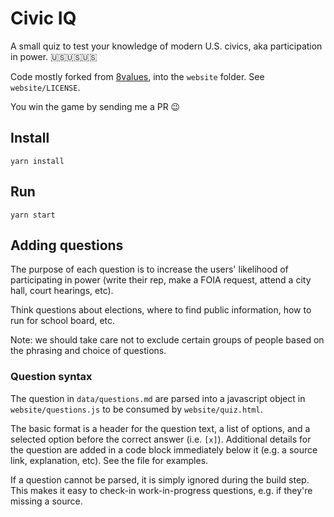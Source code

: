 # Civic IQ

A small quiz to test your knowledge of modern U.S. civics, aka participation in power. 🇺🇸🇺🇸🇺🇸

Code mostly forked from [8values](https://github.com/8values/8values.github.io), into the `website` folder. See `website/LICENSE`.

You win the game by sending me a PR 😉

## Install

`yarn install`

## Run

`yarn start`

## Adding questions

The purpose of each question is to increase the users' likelihood of participating in power (write their rep, make a FOIA request, attend a city hall, court hearings, etc).

Think questions about elections, where to find public information, how to run for school board, etc.

Note: we should take care not to exclude certain groups of people based on the phrasing and choice of questions.

### Question syntax

The question in `data/questions.md` are parsed into a javascript object in `website/questions.js` to be consumed by `website/quiz.html`.

The basic format is a header for the question text, a list of options, and a selected option before the correct answer (i.e. `[x]`). Additional details for the question are added in a code block immediately below it (e.g. a source link, explanation, etc). See the file for examples.

If a question cannot be parsed, it is simply ignored during the build step.
This makes it easy to check-in work-in-progress questions, e.g. if they're missing a source.